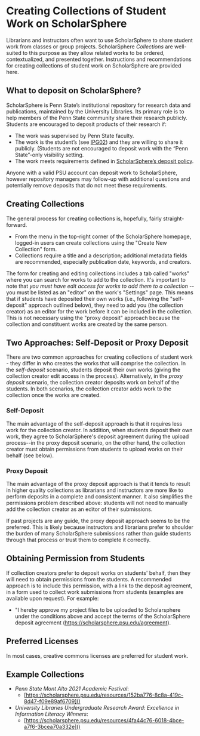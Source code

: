 # Creating Collections of Student Work on ScholarSphere

Librarians and instructors often want to use ScholarSphere to share student work from classes or group projects. ScholarSphere *Collections* are well-suited to this purpose as they allow related works to be ordered, contextualized, and presented together. Instructions and recommendations for creating collections of student work on ScholarSphere are provided here.

## What to deposit on ScholarSphere?

ScholarSphere is Penn State’s institutional repository for research data and publications, maintained by the University Libraries. Its primary role is to help members of the Penn State community share their research publicly. Students are encouraged to deposit products of their research if: 

-   The work was supervised by Penn State faculty. 
-   The work is the student’s (see [IPG02](https://policy.psu.edu/policies/ipg02)) and they are willing to share it publicly. (Students are not encouraged to deposit work with the “Penn State”-only visibility setting.  
-   The work meets requirements defined in [ScholarSphere’s deposit policy](https://scholarsphere.psu.edu/policies#requirements-for-deposit).  
    
Anyone with a valid PSU account can deposit work to ScholarSphere, however repository managers may follow-up with additional questions and potentially remove deposits that do not meet these requirements.

## Creating Collections

The general process for creating collections is, hopefully, fairly straight-forward.

-	 From the menu in the top-right corner of the ScholarSphere homepage, logged-in users can create collections using the "Create New Collection" form. 
-	Collections require a title and a description; additional metadata fields are recommended, especially publication date, keywords, and creators.

The form for creating and editing collections includes a tab called "works" where you can search for works to add to the collection. It's important to note that *you must have edit access for works to add them to a collection* -- you must be listed as an "editor" on the work's "Settings" page. This means that if students have deposited their own works (i.e., following the "self-deposit" approach outlined below), they need to add you (the collection creator) as an editor for the work before it can be included in the collection. This is not necessary using the "proxy deposit" approach because the collection and constituent works are created by the same person. 

## Two Approaches: Self-Deposit or Proxy Deposit

There are two common approaches for creating collections of student work - they differ in who creates the works that will comprise the collection. In the *self-deposit* scenario, students deposit their own works (giving the collection creator edit access in the process). Alternatively, in the *proxy deposit* scenario, the collection creator  deposits work on behalf of the students. In both scenarios, the collection creator adds work to the collection once the works are created. 

### Self-Deposit

The main advantage of the self-deposit approach is that it requires less work for the collection creator. In addition, when students deposit their own work, they agree to ScholarSphere's deposit agreement during the upload process--in the proxy deposit scenario, on the other hand, the collection creator must obtain permissions from students to upload works on their behalf (see below). 

### Proxy Deposit

The main advantage of the proxy deposit approach is that it tends to result in higher quality collections as librarians and instructors are more like to perform deposits in a complete and consistent manner. It also simplifies the permissions problem described above: students will not need to manually add the collection creator as an editor of their submissions. 

If past projects are any guide, the proxy deposit approach seems to be the preferred. This is likely because instructors and librarians prefer to shoulder the burden of many ScholarSphere submissions rather than guide students through that process or trust them to complete it correctly.

## Obtaining Permission from Students

If collection creators prefer to deposit works on students' behalf, then they will need to obtain permissions from the students. A recommended approach is to include this permission, with a link to the deposit agreement, in a form used to collect work submissions from students (examples are available upon request). For example:

 - "I hereby approve my project files to be uploaded to Scholarsphere under the conditions above and accept the terms of the ScholarSphere deposit agreement (https://scholarsphere.psu.edu/agreement).

##  Preferred Licenses 

In most cases, creative commons licenses are preferred for student work. 

## Example Collections

- *Penn State Mont Alto 2021 Academic Festival*: 
	- [https://scholarsphere.psu.edu/resources/152ba776-8c8a-419c-8d47-f09e89af6709]()
- *University Libraries Undergraduate Research Award: Excellence in Information Literacy Winners*: 
	- [https://scholarsphere.psu.edu/resources/4fa44c76-6018-4bce-a7f6-3bcea70a332e]()